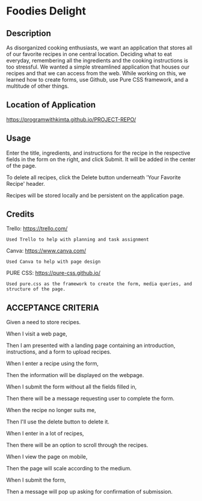 # Foodies Delight

## Description

As disorganized cooking enthusiasts, we want an application that stores all of our favorite recipes in one central location. Deciding what to eat everyday, remembering all the ingredients and the cooking instructions is too stressful. We wanted a simple streamlined application that houses our recipes and that we can access from the web. While working on this, we learned how to create forms, use Github, use Pure CSS framework, and a multitude of other things. 


## Location of Application

https://programwithkimta.github.io/PROJECT-REPO/

## Usage

Enter the title, ingredients, and instructions for the recipe in the respective fields in the form on the right, and click Submit. It will be added in the center of the page.

To delete all recipes, click the Delete button underneath 'Your Favorite Recipe' header.

Recipes will be stored locally and be persistent on the application page.

## Credits

Trello: https://trello.com/

    Used Trello to help with planning and task assignment

Canva: https://www.canva.com/

    Used Canva to help with page design

PURE CSS: https://pure-css.github.io/

    Used pure.css as the framework to create the form, media queries, and structure of the page. 


## ACCEPTANCE CRITERIA
Given a need to store recipes.

When I visit a web page, 

Then I am presented with a landing page containing an introduction, instructions, and a form to upload recipes. 

When I enter a recipe using the form,

Then the information will be displayed on the webpage. 

When I submit the form without all the fields filled in, 

Then there will be a message requesting user to complete the form. 

When the recipe no longer suits me, 

Then I'll use the delete button to delete it. 

When I enter in a lot of recipes, 

Then there will be an option to scroll through the recipes. 

When I view the page on mobile, 

Then the page will scale according to the medium. 

When I submit the form, 

Then a message will pop up asking for confirmation of submission. 
